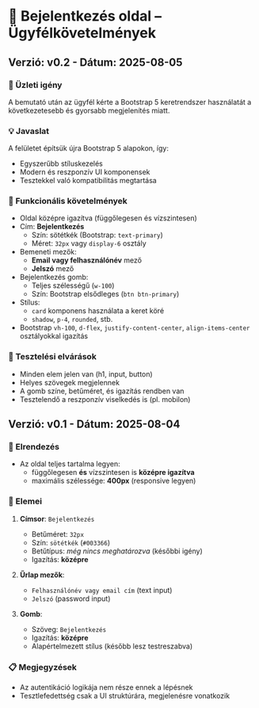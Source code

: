 # 💼 Bejelentkezés oldal – Ügyfélkövetelmények

## Verzió: v0.2 - Dátum: 2025-08-05

### 🎯 Üzleti igény

A bemutató után az ügyfél kérte a Bootstrap 5 keretrendszer használatát a következetesebb és gyorsabb megjelenítés miatt.

### 💡 Javaslat

A felületet építsük újra Bootstrap 5 alapokon, így:

- Egyszerűbb stíluskezelés
- Modern és reszponzív UI komponensek
- Tesztekkel való kompatibilitás megtartása

### 📐 Funkcionális követelmények

- Oldal középre igazítva (függőlegesen és vízszintesen)
- Cím: **Bejelentkezés**
  - Szín: sötétkék (Bootstrap: `text-primary`)
  - Méret: `32px` vagy `display-6` osztály
- Bemeneti mezők:
  - **Email vagy felhasználónév** mező
  - **Jelszó** mező
- Bejelentkezés gomb:
  - Teljes szélességű (`w-100`)
  - Szín: Bootstrap elsődleges (`btn btn-primary`)
- Stílus:
  - `card` komponens használata a keret köré
  - `shadow`, `p-4`, `rounded`, stb.
- Bootstrap `vh-100`, `d-flex`, `justify-content-center`, `align-items-center` osztályokkal igazítás

### 🧪 Tesztelési elvárások

- Minden elem jelen van (h1, input, button)
- Helyes szövegek megjelennek
- A gomb színe, betűméret, és igazítás rendben van
- Tesztelendő a reszponzív viselkedés is (pl. mobilon)

## Verzió: v0.1 - Dátum: 2025-08-04

### 📐 Elrendezés

- Az oldal teljes tartalma legyen:
  - függőlegesen **és** vízszintesen is **középre igazítva**
  - maximális szélessége: **400px** (responsive legyen)

### 🧾 Elemei

1. **Címsor**: `Bejelentkezés`
   - Betűméret: `32px`
   - Szín: `sötétkék` (`#003366`)
   - Betűtípus: *még nincs meghatározva* (későbbi igény)
   - Igazítás: **középre**

2. **Űrlap mezők**:
   - `Felhasználónév vagy email cím` (text input)
   - `Jelszó` (password input)

3. **Gomb**:
   - Szöveg: `Bejelentkezés`
   - Igazítás: **középre**
   - Alapértelmezett stílus (később lesz testreszabva)

### 📋 Megjegyzések

- Az autentikáció logikája nem része ennek a lépésnek
- Tesztlefedettség csak a UI struktúrára, megjelenésre vonatkozik